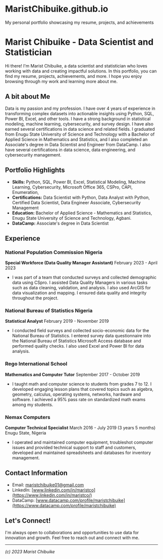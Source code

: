 # MaristChibuike.github.io
My personal portfolio showcasing my resume, projects, and achievements

# Marist Chibuike - Data Scientist and Statistician

Hi there! I'm Marist Chibuike, a data scientist and statistician who loves working with data and creating impactful solutions. In this portfolio, you can find my resume, projects, achievements, and more. I hope you enjoy browsing through my work and learning more about me.

## A bit about Me

Data is my passion and my profession. I have over 4 years of experience in transforming complex datasets into actionable insights using Python, SQL, Power BI, Excel, and other tools. I have a strong background in statistical modeling, machine learning, cybersecurity, and survey design. I have also earned several certifications in data science and related fields. I graduated from Enugu State University of Science and Technology with a Bachelor of Applied Science in Mathematics and Statistics, and I also completed an Associate's degree in Data Scientist and Engineer from DataCamp. I also have several certifications in data science, data engineering, and cybersecurity management.

## Portfolio Highlights

- **Skills:**  Python, SQL, Power BI, Excel, Statistical Modeling, Machine Learning, Cybersecurity, Microsoft Office 365, CSPro, CAPI, Enumeration,
- **Certifications:** Data Scientist with Python, Data Analyst with Python, Certified Data Scientist, Data Engineer Associate, Cybersecurity Management
- **Education:** Bachelor of Applied Science - Mathematics and Statistics, Enugu State University of Science and Technology, Agbani.
- **DataCamp:** Associate's degree in Data Scientist

## Experience

### National Population Commission Nigeria
**Special Workforce (Data Quality Manager Assistant)**
February 2023 - April 2023
- I was part of a team that conducted surveys and collected demographic data using CSpro. I assisted Data Quality Managers in various tasks such as data cleaning, validation, and analysis. I also used ArcGIS for data visualization and mapping. I ensured data quality and integrity throughout the project.

### National Bureau of Statistics Nigeria
**Statistical Analyst**
February 2019 - November 2019
- I conducted field surveys and collected socio-economic data for the National Bureau of Statistics. I entered survey data questionnaire into the National Bureau of Statistics Microsoft Access database and performed quality checks. I also used Excel and Power BI for data analysis.

### Rego International School 
**Mathematics and Computer Tutor**
September 2017 - October 2019
- I taught math and computer science to students from grades 7 to 12. I developed engaging lesson plans that covered topics such as algebra, geometry, calculus, operating systems, networks, hardware and software. I achieved a 95% pass rate on standardized math exams among my students.

### Nemax Computers 
**Computer Technical Specialist**
March 2016 - July 2019 (3 years 5 months)
Enugu State, Nigeria
- I operated and maintained computer equipment, troubleshot computer issues and provided technical support to staff and customers, developed and maintained spreadsheets and databases for inventory management.

  
## Contact Information

- Email: maristchibuike01@gmail.com
- LinkedIn: [www.linkedin.com/in/maristco](https://www.linkedin.com/in/maristco/)
- DataCamp: [www.datacamp.com/profile/maristchibuike](https://www.datacamp.com/profile/maristchibuike)

## Let's Connect!

I'm always open to collaborations and opportunities to use data for innovation and growth. Feel free to reach out and connect with me.

---

*(c) 2023 Marist Chibuike*

